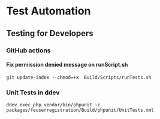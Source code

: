 # Test Automation
## Testing for Developers
### GitHub actions
#### Fix permission denied message on runScript.sh
``git update-index --chmod=+x  Build/Scripts/runTests.sh``

### Unit Tests in ddev
`ddev exec php vendor/bin/phpunit -c packages/feuserregistration/Build/phpunit/UnitTests.xml`
